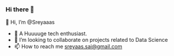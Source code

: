 ### Hi there 👋

👋 Hi, I’m @Sreyaaas
- 👀 A Huuuuge tech enthusiast.
- 💞️ I’m looking to collaborate on projects related to Data Science
- 📫 How to reach me sreyaas.sai@gmail.com
<!--
**Sreyaaas/Sreyaaas** is a ✨ _special_ ✨ repository because its `README.md` (this file) appears on your GitHub profile.

Here are some ideas to get you started:

- 🔭 I’m currently working on ...
- 🌱 I’m currently learning ...
- 👯 I’m looking to collaborate on ...
- 🤔 I’m looking for help with ...
- 💬 Ask me about ...
- 📫 How to reach me: ...
- 😄 Pronouns: ...
- ⚡ Fun fact: ...
-->
